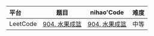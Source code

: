 

| 平台     | 题目                                                         | nihao'Code                                                   | 难度 |
| :------- | ------------------------------------------------------------ | ------------------------------------------------------------ | ---- |
| LeetCode | [904. 水果成篮](https://leetcode.cn/problems/fruit-into-baskets/) | [904. 水果成篮](https://github.com/xuhaodong1/nihao_algorithm_notes/blob/ae539b783595f877f985244e2d9f2e0b8e37c6d5/LeetCode/SlidingWindow.swift#L13-L29) | 中等 |



